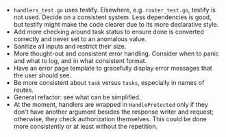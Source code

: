 - `handlers_test.go` uses testify. Elsewhere, e.g. `router_test.go`, testify is not used. Decide on a consistent system. Less dependencies is good, but testify might make the code clearer due to its more declarative style.
- Add more checking around task status to ensure done is converted correctly and never set to an anomalous value.
- Sanitize all inputs and restrict their size.
- More thought-out and consistent error handling. Consider when to panic and what to log, and in what consistent format.
- Have an error page template to gracefully display error messages that the user should see.
- Be more consistent about `task` versus `tasks`, especially in names of routes.
- General refactor: see what can be simplified.
- At the moment, handlers are wrapped in `HandleProtected` only if they don't have another argument besides the response writer and request; otherwise, they check authorization themselves. This could be done more consistently or at least without the repetition.
